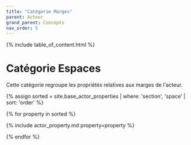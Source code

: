 ```yaml
---
title: "Catégorie Marges"
parent: Acteur
grand_parent: Concepts
nav_order: 5
---
```


{% include table_of_content.html %}


# Catégorie Espaces

Cette catégorie regroupe les propriétés relatives aux marges de l'acteur.

{% assign sorted = site.base_actor_properties | where: 'section', 'space' | sort: 'order' %}

{% for property in sorted %}

{% include actor_property.md property=property %}

{% endfor %}
